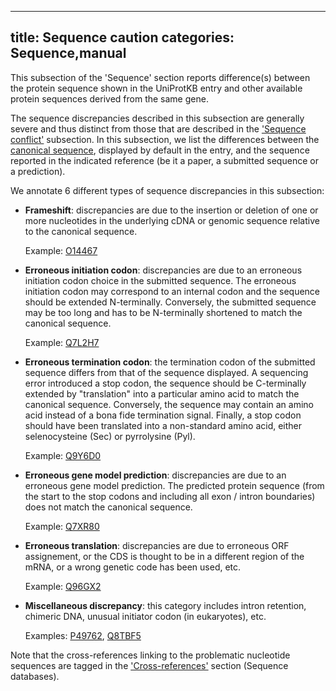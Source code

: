 
---
title: Sequence caution
categories: Sequence,manual
---

This subsection of the 'Sequence' section reports difference(s) between the protein sequence shown in the UniProtKB entry and other available protein sequences derived from the same gene.

The sequence discrepancies described in this subsection are generally severe and thus distinct from those that are described in the ['Sequence conflict'](http://www.uniprot.org/manual/conflict) subsection. In this subsection, we list the differences between the [canonical sequence](http://www.uniprot.org/help/canonical%5Fand%5Fisoforms), displayed by default in the entry, and the sequence reported in the indicated reference (be it a paper, a submitted sequence or a prediction).

We annotate 6 different types of sequence discrepancies in this subsection:

*   **Frameshift**: discrepancies are due to the insertion or deletion of one or more nucleotides in the underlying cDNA or genomic sequence relative to the canonical sequence.  
      
    Example: [O14467](http://www.uniprot.org/uniprot/O14467#sequences)
*   **Erroneous initiation codon**: discrepancies are due to an erroneous initiation codon choice in the submitted sequence. The erroneous initiation codon may correspond to an internal codon and the sequence should be extended N-terminally. Conversely, the submitted sequence may be too long and has to be N-terminally shortened to match the canonical sequence.  
      
    Example: [Q7L2H7](http://www.uniprot.org/uniprot/Q7L2H7#sequences)
*   **Erroneous termination codon**: the termination codon of the submitted sequence differs from that of the sequence displayed. A sequencing error introduced a stop codon, the sequence should be C-terminally extended by "translation" into a particular amino acid to match the canonical sequence. Conversely, the sequence may contain an amino acid instead of a bona fide termination signal. Finally, a stop codon should have been translated into a non-standard amino acid, either selenocysteine (Sec) or pyrrolysine (Pyl).  
      
    Example: [Q9Y6D0](http://www.uniprot.org/uniprot/Q9Y6D0#sequences)
*   **Erroneous gene model prediction**: discrepancies are due to an erroneous gene model prediction. The predicted protein sequence (from the start to the stop codons and including all exon / intron boundaries) does not match the canonical sequence.  
      
    Example: [Q7XR80](http://www.uniprot.org/uniprot/Q7XR80#sequences)
*   **Erroneous translation**: discrepancies are due to erroneous ORF assignement, or the CDS is thought to be in a different region of the mRNA, or a wrong genetic code has been used, etc.  
      
    Example: [Q96GX2](http://www.uniprot.org/uniprot/Q96GX2#sequences)
*   **Miscellaneous discrepancy**: this category includes intron retention, chimeric DNA, unusual initiator codon (in eukaryotes), etc.  
      
    Examples: [P49762](http://www.uniprot.org/uniprot/P49762#sequences), [Q8TBF5](http://www.uniprot.org/uniprot/Q8TBF5#sequences)

Note that the cross-references linking to the problematic nucleotide sequences are tagged in the ['Cross-references'](http://www.uniprot.org/manual/cross%5Freferences%5Fsection) section (Sequence databases).
        